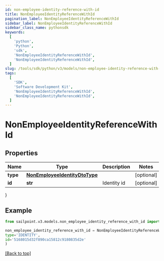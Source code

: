```yaml
---
id: non-employee-identity-reference-with-id
title: NonEmployeeIdentityReferenceWithId
pagination_label: NonEmployeeIdentityReferenceWithId
sidebar_label: NonEmployeeIdentityReferenceWithId
sidebar_class_name: pythonsdk
keywords:
  [
    'python',
    'Python',
    'sdk',
    'NonEmployeeIdentityReferenceWithId',
    'NonEmployeeIdentityReferenceWithId',
  ]
slug: /tools/sdk/python/v3/models/non-employee-identity-reference-with-id
tags:
  [
    'SDK',
    'Software Development Kit',
    'NonEmployeeIdentityReferenceWithId',
    'NonEmployeeIdentityReferenceWithId',
  ]
---
```


# NonEmployeeIdentityReferenceWithId

## Properties

| Name | Type | Description | Notes |
| --- | --- | --- | --- |
| **type** | [**NonEmployeeIdentityDtoType**](non-employee-identity-dto-type) |  | [optional] |
| **id** | **str** | Identity id | [optional] |

}

## Example

```python
from sailpoint.v3.models.non_employee_identity_reference_with_id import NonEmployeeIdentityReferenceWithId

non_employee_identity_reference_with_id = NonEmployeeIdentityReferenceWithId(
type='IDENTITY',
id='5168015d32f890ca15812c9180835d2e'
)

```

[[Back to top]](#)

